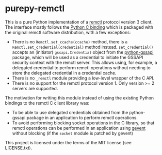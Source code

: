 purepy-remctl
=============

This is a pure Python implementation of a [remctl](http://www.eyrie.org/~eagle/software/remctl/)
protocol version 3 client. The interface mostly follows the
[Python C binding](http://www.eyrie.org/~eagle/software/remctl/python-readme.html) which is
packaged with the original remctl software distribution, with a few exceptions:

* There is no `Remctl.set_ccache(ccache)` method, there is a `Remctl.set_credential(credential)`
  method instead. `set_credential()` accepts an (initiator) `gssapi.Credential` object from the
  [python-gssapi](https://github.com/sigmaris/python-gssapi) package, which will be used as a
  credential to initiate the GSSAPI security context with the remctl server. This allows using, for
  example, a delegated credential to perform remctl operations without needing to store the
  delegated credential in a credential cache.
* There is no `_remctl` module providing a low-level wrapper of the C API.
* There is no support for the remctl protocol version 1. Only version >= 2 servers are supported.

The motivation for writing this module instead of using the existing Python bindings to the remctl
C client library was:

* To be able to use delegated credentials obtained from the python-gssapi package in an
  application to perform remctl operations.
* To avoid performing blocking socket operations in the C library, so that remctl operations can be
  performed in an application using [gevent](http://gevent.org) without blocking (if the `socket`
  module is patched by gevent)

This project is licensed under the terms of the MIT license (see LICENSE.txt).
